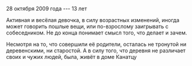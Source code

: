 28 октября 2009 года --- 13 лет

Активная и весёлая девочка, в силу возрастных изменений, иногда может говорить пошлые вещи, или по-взрослому заигрывать с собеседником. Не до конца понимает смысл того, что делает и зачем.

Несмотря на то, что совершили её родители, осталась не тронутой ни деревенскими, ни старостой. 
А в силу того, что деревня не различает своих и чужих людей, была, живёт в доме Канатцу